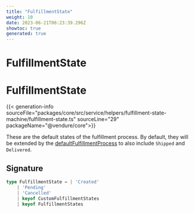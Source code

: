 ```yaml
---
title: "FulfillmentState"
weight: 10
date: 2023-06-21T06:23:39.296Z
showtoc: true
generated: true
---
```

<!-- This file was generated from the Vendure source. Do not modify. Instead, re-run the "docs:build" script -->

# FulfillmentState
<div class="symbol">


# FulfillmentState

{{< generation-info sourceFile="packages/core/src/service/helpers/fulfillment-state-machine/fulfillment-state.ts" sourceLine="29" packageName="@vendure/core">}}

These are the default states of the fulfillment process. By default, they will be extended
by the <a href='/typescript-api/fulfillment/fulfillment-process#defaultfulfillmentprocess'>defaultFulfillmentProcess</a> to also include `Shipped` and `Delivered`.

## Signature

```TypeScript
type FulfillmentState = | 'Created'
    | 'Pending'
    | 'Cancelled'
    | keyof CustomFulfillmentStates
    | keyof FulfillmentStates
```
</div>
